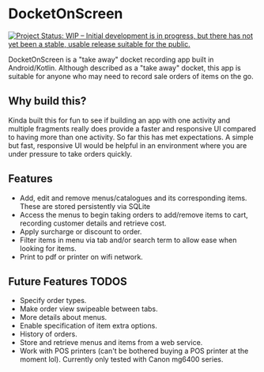 # DocketOnScreen

[![Project Status: WIP – Initial development is in progress, but there has not yet been a stable, usable release suitable for the public.](https://www.repostatus.org/badges/latest/wip.svg)](https://www.repostatus.org/#wip)

DocketOnScreen is a "take away" docket recording app built in Android/Kotlin. Although described as a "take away" docket, this app is suitable for anyone who 
may need to record sale orders of items on the go.

## Why build this?
Kinda built this for fun to see if building an app with one activity and multiple fragments really does provide a faster and responsive UI compared to having more than one
activity. So far this has met expectations. A simple but fast, responsive UI would be helpful in an environment where you are under pressure to take orders quickly. 

## Features
- Add, edit and remove menus/catalogues and its corresponding items. These are stored persistently via SQLite
- Access the menus to begin taking orders to add/remove items to cart, recording customer details and retrieve cost.
- Apply surcharge or discount to order. 
- Filter items in menu via tab and/or search term to allow ease when looking for items.
- Print to pdf or printer on wifi network.

## Future Features TODOS
- Specify order types.
- Make order view swipeable between tabs.
- More details about menus.
- Enable specification of item extra options.
- History of orders.
- Store and retrieve menus and items from a web service.
- Work with POS printers (can't be bothered buying a POS printer at the moment lol). Currently only tested with Canon mg6400 series.
